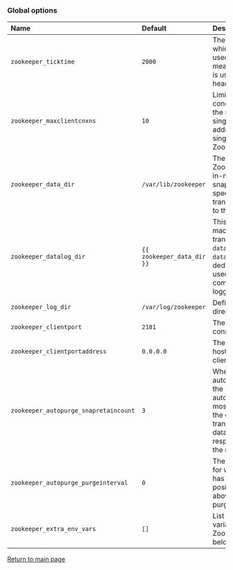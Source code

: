### Global options

| Name                              | Default                      | Description                                                      |
| :-------------------------------- | :--------------------------- | :--------------------------------------------------------------- |
| `zookeeper_ticktime`              | `2000`                       | The length of a single tick, which is the basic time unit used by ZooKeeper, as measured in milliseconds. It is used to regulate heartbeats, and timeouts |
| `zookeeper_maxclientcnxns`        | `10`                         | Limits the number of concurrent connections (at the socket level) that a single client, identified by IP address, may make to a single member of the ZooKeeper ensemble |
| `zookeeper_data_dir`              | `/var/lib/zookeeper`         | The location where ZooKeeper will store the in-memory database snapshots and, unless specified otherwise, the transaction log of updates to the database |
| `zookeeper_datalog_dir`           | `{{ zookeeper_data_dir }}`   | This option will direct the machine to write the transaction log to the `dataLogDir` rather than the `dataDir`. This allows a dedicated log device to be used, and helps avoid competition between logging and snaphots |
| `zookeeper_log_dir`               | `/var/log/zookeeper`         | Defines the Zookeeper log directory                              |
| `zookeeper_clientport`            | `2181`                       | The port to listen for client connections                        |
| `zookeeper_clientportaddress`     | `0.0.0.0`                    | The address (ipv4, ipv6 or hostname) to listen for client connections |
| `zookeeper_autopurge_snapretaincount`| `3`                       | When enabled, ZooKeeper auto purge feature retains the autopurge.snapRetainCount most recent snapshots and the corresponding transaction logs in the dataDir and dataLogDir respectively and deletes the rest |
| `zookeeper_autopurge_purgeinterval`| `0`                         | The time interval in hours for which the purge task has to be triggered. Set to a positive integer (1 and above) to enable the auto purging |
| `zookeeper_extra_env_vars`        | `[]`                         | List of environment variables to pass to Zookeeper (see [examples](../README.md#examples) below) |

[Return to main page](../README.md)
